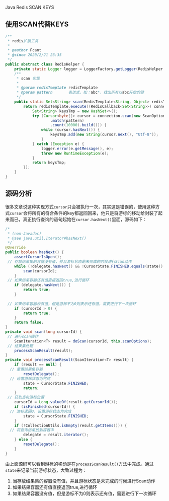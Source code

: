 Java Redis SCAN KEYS
<a name="XbZyX"></a>
## 使用SCAN代替KEYS
```java
/**
 * redis扩展工具
 *
 * @author Fcant
 * @since 2020/2/21 23:35
 */
public abstract class RedisHelper {
    private static Logger logger = LoggerFactory.getLogger(RedisHelper.class);
    /**
     * scan 实现
     *
     * @param redisTemplate redisTemplate
     * @param pattern       表达式，如：abc*，找出所有以abc开始的键
     */
    public static Set<String> scan(RedisTemplate<String, Object> redisTemplate, String pattern) {
        return redisTemplate.execute((RedisCallback<Set<String>>) connection -> {
            Set<String> keysTmp = new HashSet<>();
            try (Cursor<byte[]> cursor = connection.scan(new ScanOptions.ScanOptionsBuilder()
                    .match(pattern)
                    .count(10000).build())) {
                while (cursor.hasNext()) {
                    keysTmp.add(new String(cursor.next(), "Utf-8"));
                }
            } catch (Exception e) {
                logger.error(e.getMessage(), e);
                throw new RuntimeException(e);
            }
            return keysTmp;
        });
    }
}
```
<a name="6css6"></a>
## 源码分析
很多文章说这种实现方式`cursor`只会被执行一次，其实这是错误的，使用这种方式`cursor`会将所有的符合条件的key都返回回来，他只是将游标的移动给封装了起来而已，真正执行查询的语句起始在`cursor.hasNext()`里面，源码如下：
```java
/*
 * (non-Javadoc)
 * @see java.util.Iterator#hasNext()
 */
@Override
public boolean hasNext() {
    assertCursorIsOpen();
 // 存放结果集的容器没有值，并且游标状态是未完成的时候进行Scan动作
    while (!delegate.hasNext() && !CursorState.FINISHED.equals(state)) {
        scan(cursorId);
    }
 // 如果结果容器还有值直接返回true,进行循环
    if (delegate.hasNext()) {
        return true;
    }
 
 // 如果结果容器没有值，但是游标不为0则表示还有值，需要进行下一次循环
    if (cursorId > 0) {
        return true;
    }
    return false;
}
private void scan(long cursorId) {
 // 进行scan操作
    ScanIteration<T> result = doScan(cursorId, this.scanOptions);
 // 结果集处理
    processScanResult(result);
}
private void processScanResult(ScanIteration<T> result) {
    if (result == null) {
  // 重置结果集容器
        resetDelegate();
  // 设置游标状态为完成
        state = CursorState.FINISHED;
        return;
    }
 // 获取当前游标位置
    cursorId = Long.valueOf(result.getCursorId());
    if (isFinished(cursorId)) {
  // 游标返回0，设置游标状态为完成
        state = CursorState.FINISHED;
    }
    if (!CollectionUtils.isEmpty(result.getItems())) {
  // 将查询结果放到容器中
        delegate = result.iterator();
    } else {
        resetDelegate();
    }
}
```
由上面源码可以看到游标的移动是在`processScanResult()`方法中完成。通过`state`来记录当前游标状态，大致过程为：

1. 当存放结果集的容器没有值，并且游标状态是未完成的时候进行Scan动作
2. 如果结果容器还有值直接返回true,进行循环
3. 如果结果容器没有值，但是游标不为0则表示还有值，需要进行下一次循环
